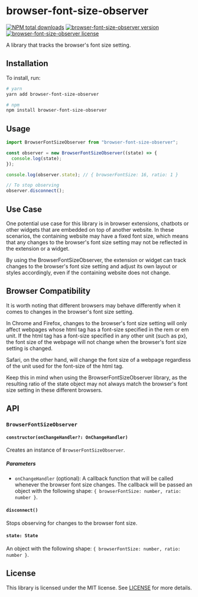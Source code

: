 # browser-font-size-observer
<p>
  <a href="https://www.npmjs.com/package/browser-font-size-observer"><img src="https://flat.badgen.net/npm/dt/browser-font-size-observer" alt="NPM total downloads" /></a>
  <a href="https://www.npmjs.com/package/browser-font-size-observer"><img src="https://flat.badgen.net/npm/v/browser-font-size-observer" alt="browser-font-size-observer version" /></a>
  <a href="https://www.npmjs.com/package/browser-font-size-observer"><img src="https://flat.badgen.net/npm/license/browser-font-size-observer" alt="browser-font-size-observer license" /></a>
</p>

A library that tracks the browser's font size setting.

## Installation

To install, run:

```sh
# yarn
yarn add browser-font-size-observer

# npm
npm install browser-font-size-observer
```

## Usage

```js
import BrowserFontSizeObserver from "browser-font-size-observer";

const observer = new BrowserFontSizeObserver((state) => {
  console.log(state);
});

console.log(observer.state); // { browserFontSize: 16, ratio: 1 }

// To stop observing
observer.disconnect();
```

## Use Case

One potential use case for this library is in browser extensions, chatbots or other widgets that are embedded on top of another website. In these scenarios, the containing website may have a fixed font size, which means that any changes to the browser's font size setting may not be reflected in the extension or a widget.

By using the BrowserFontSizeObserver, the extension or widget can track changes to the browser's font size setting and adjust its own layout or styles accordingly, even if the containing website does not change.

## Browser Compatibility

It is worth noting that different browsers may behave differently when it comes to changes in the browser's font size setting.

In Chrome and Firefox, changes to the browser's font size setting will only affect webpages whose html tag has a font-size specified in the rem or em unit. If the html tag has a font-size specified in any other unit (such as px), the font size of the webpage will not change when the browser's font size setting is changed.

Safari, on the other hand, will change the font size of a webpage regardless of the unit used for the font-size of the html tag.

Keep this in mind when using the BrowserFontSizeObserver library, as the resulting ratio of the state object may not always match the browser's font size setting in these different browsers.

## API

### `BrowserFontSizeObserver`

#### `constructor(onChangeHandler?: OnChangeHandler)`

Creates an instance of `BrowserFontSizeObserver`.

##### Parameters

- `onChangeHandler` (optional): A callback function that will be called whenever the browser font size changes. The callback will be passed an object with the following shape: `{ browserFontSize: number, ratio: number }`.

#### `disconnect()`

Stops observing for changes to the browser font size.

#### `state: State`

An object with the following shape: `{ browserFontSize: number, ratio: number }`.

## License

This library is licensed under the MIT license. See [LICENSE](./LICENSE) for more details.
